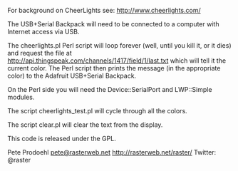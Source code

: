 For background on CheerLights see: http://www.cheerlights.com/

The USB+Serial Backpack will need to be connected to a computer with Internet access via USB.

The cheerlights.pl Perl script will loop forever (well, until you kill it, or it dies) and request the file at http://api.thingspeak.com/channels/1417/field/1/last.txt which will tell it the current color. The Perl script then 
prints the message (in the appropriate color) to the Adafruit USB+Serial Backpack.

On the Perl side you will need the Device::SerialPort and LWP::Simple modules.

The script cheerlights_test.pl will cycle through all the colors.

The script clear.pl will clear the text from the display.


This code is released under the GPL. 

Pete Prodoehl
pete@rasterweb.net
http://rasterweb.net/raster/
Twitter: @raster

